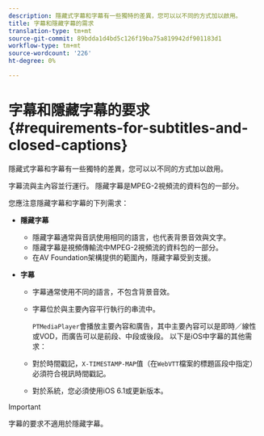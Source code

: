 ```yaml
---
description: 隱藏式字幕和字幕有一些獨特的差異，您可以以不同的方式加以啟用。
title: 字幕和隱藏字幕的需求
translation-type: tm+mt
source-git-commit: 89bdda1d4bd5c126f19ba75a819942df901183d1
workflow-type: tm+mt
source-wordcount: '226'
ht-degree: 0%

---
```



# 字幕和隱藏字幕的要求{#requirements-for-subtitles-and-closed-captions}

隱藏式字幕和字幕有一些獨特的差異，您可以以不同的方式加以啟用。

字幕流與主內容並行運行。 隱藏字幕是MPEG-2視頻流的資料包的一部分。

您應注意隱藏字幕和字幕的下列需求：

* **隱藏字幕**

   * 隱藏字幕通常與音訊使用相同的語言，也代表背景音效與文字。
   * 隱藏字幕是視頻傳輸流中MPEG-2視頻流的資料包的一部分。
   * 在AV Foundation架構提供的範圍內，隱藏字幕受到支援。

* **字幕**

   * 字幕通常使用不同的語言，不包含背景音效。
   * 字幕位於與主要內容平行執行的串流中。

      `PTMediaPlayer`會播放主要內容和廣告，其中主要內容可以是即時／線性或VOD，而廣告可以是前段、中段或後段。
   以下是iOS中字幕的其他需求：

   * 對於時間戳記，`X-TIMESTAMP-MAP`值（在`WebVTT`檔案的標題區段中指定）必須符合視訊時間戳記。

   * 對於系統，您必須使用iOS 6.1或更新版本。


>[!IMPORTANT]
>
>字幕的要求不適用於隱藏字幕。